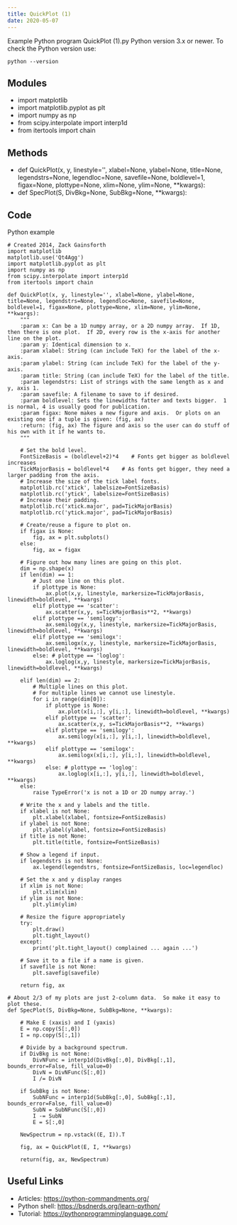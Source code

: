 ```yaml
---
title: QuickPlot (1)
date: 2020-05-07
---
```

Example Python program QuickPlot (1).py
Python version 3.x or newer.
To check the Python version use:

    python --version

## Modules

* import matplotlib
* import matplotlib.pyplot as plt
* import numpy as np
* from scipy.interpolate import interp1d
* from itertools import chain

## Methods

* def QuickPlot(x, y, linestyle='', xlabel=None, ylabel=None, title=None, legendstrs=None, legendloc=None, savefile=None, boldlevel=1, figax=None, plottype=None, xlim=None, ylim=None, **kwargs):
* def SpecPlot(S, DivBkg=None, SubBkg=None, **kwargs):

## Code

Python example

    # Created 2014, Zack Gainsforth
    import matplotlib
    matplotlib.use('Qt4Agg')
    import matplotlib.pyplot as plt
    import numpy as np
    from scipy.interpolate import interp1d
    from itertools import chain
    
    def QuickPlot(x, y, linestyle='', xlabel=None, ylabel=None, title=None, legendstrs=None, legendloc=None, savefile=None, boldlevel=1, figax=None, plottype=None, xlim=None, ylim=None, **kwargs):
        """
        :param x: Can be a 1D numpy array, or a 2D numpy array.  If 1D, then there is one plot.  If 2D, every row is the x-axis for another line on the plot.
        :param y: Identical dimension to x.
        :param xlabel: String (can include TeX) for the label of the x-axis.
        :param ylabel: String (can include TeX) for the label of the y-axis.
        :param title: String (can include TeX) for the label of the title.
        :param legendstrs: List of strings with the same length as x and y, axis 1.
        :param savefile: A filename to save to if desired.
        :param boldlevel: Sets the linewidths fatter and texts bigger.  1 is normal, 4 is usually good for publication.
        :param figax: None makes a new figure and axis.  Or plots on an existing one if a tuple is given: (fig, ax)
        :return: (fig, ax) The figure and axis so the user can do stuff of his own with it if he wants to.
        """
    
        # Set the bold level.
        FontSizeBasis = (boldlevel+2)*4    # Fonts get bigger as boldlevel increases
        TickMajorBasis = boldlevel*4    # As fonts get bigger, they need a larger padding from the axis.
        # Increase the size of the tick label fonts.
        matplotlib.rc('xtick', labelsize=FontSizeBasis)
        matplotlib.rc('ytick', labelsize=FontSizeBasis)
        # Increase their padding.
        matplotlib.rc('xtick.major', pad=TickMajorBasis)
        matplotlib.rc('ytick.major', pad=TickMajorBasis)
    
        # Create/reuse a figure to plot on.
        if figax is None:
            fig, ax = plt.subplots()
        else:
            fig, ax = figax
    
        # Figure out how many lines are going on this plot.
        dim = np.shape(x)
        if len(dim) == 1:
            # Just one line on this plot.
            if plottype is None:
            	ax.plot(x,y, linestyle, markersize=TickMajorBasis, linewidth=boldlevel, **kwargs)
            elif plottype == 'scatter':
            	ax.scatter(x,y, s=TickMajorBasis**2, **kwargs)
            elif plottype == 'semilogy':
            	ax.semilogy(x,y, linestyle, markersize=TickMajorBasis, linewidth=boldlevel, **kwargs)
            elif plottype == 'semilogx':
            	ax.semilogx(x,y, linestyle, markersize=TickMajorBasis, linewidth=boldlevel, **kwargs)
            else: # plottype == 'loglog':
            	ax.loglog(x,y, linestyle, markersize=TickMajorBasis, linewidth=boldlevel, **kwargs)
            
        elif len(dim) == 2:
            # Multiple lines on this plot.
            # For multiple lines we cannot use linestyle.
            for i in range(dim[0]):
    	        if plottype is None:
    	        	ax.plot(x[i,:], y[i,:], linewidth=boldlevel, **kwargs)
            	elif plottype == 'scatter':
            		ax.scatter(x,y, s=TickMajorBasis**2, **kwargs)
    	        elif plottype == 'semilogy':
    	        	ax.semilogy(x[i,:], y[i,:], linewidth=boldlevel, **kwargs)
    	        elif plottype == 'semilogx':
    	        	ax.semilogx(x[i,:], y[i,:], linewidth=boldlevel, **kwargs)
    	        else: # plottype == 'loglog':
    	        	ax.loglog(x[i,:], y[i,:], linewidth=boldlevel, **kwargs)
        else:
            raise TypeError('x is not a 1D or 2D numpy array.')
    
        # Write the x and y labels and the title.
        if xlabel is not None:
            plt.xlabel(xlabel, fontsize=FontSizeBasis)
        if ylabel is not None:
            plt.ylabel(ylabel, fontsize=FontSizeBasis)
        if title is not None:
            plt.title(title, fontsize=FontSizeBasis)
    
        # Show a legend if input.
        if legendstrs is not None:
            ax.legend(legendstrs, fontsize=FontSizeBasis, loc=legendloc)
    
        # Set the x and y display ranges
        if xlim is not None:
            plt.xlim(xlim)
        if ylim is not None:
            plt.ylim(ylim)
    
        # Resize the figure appropriately
        try:
        	plt.draw()
        	plt.tight_layout()
        except:
        	print('plt.tight_layout() complained ... again ...')
    
        # Save it to a file if a name is given.
        if savefile is not None:
            plt.savefig(savefile)
    
        return fig, ax
    
    # About 2/3 of my plots are just 2-column data.  So make it easy to plot these.
    def SpecPlot(S, DivBkg=None, SubBkg=None, **kwargs):
        
        # Make E (xaxis) and I (yaxis)
        E = np.copy(S[:,0])
        I = np.copy(S[:,1])
        
        # Divide by a background spectrum.
        if DivBkg is not None:
            DivNFunc = interp1d(DivBkg[:,0], DivBkg[:,1], bounds_error=False, fill_value=0)
            DivN = DivNFunc(S[:,0])
            I /= DivN
            
        if SubBkg is not None:
            SubNFunc = interp1d(SubBkg[:,0], SubBkg[:,1], bounds_error=False, fill_value=0)
            SubN = SubNFunc(S[:,0])
            I -= SubN
            E = S[:,0]
    
        NewSpectrum = np.vstack((E, I)).T
    
        fig, ax = QuickPlot(E, I, **kwargs)
        
        return(fig, ax, NewSpectrum)
    

## Useful Links

- Articles: https://python-commandments.org/
- Python shell: https://bsdnerds.org/learn-python/
- Tutorial: https://pythonprogramminglanguage.com/
